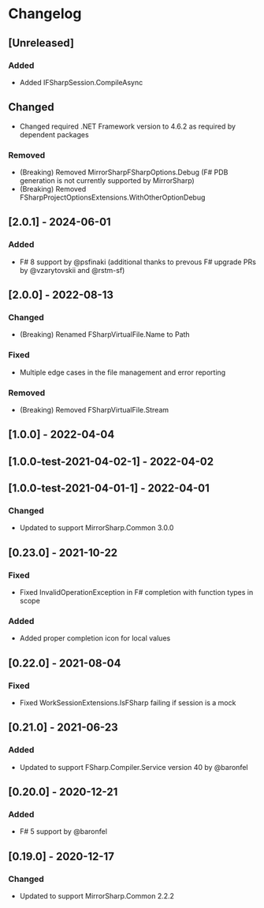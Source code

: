 # Changelog

## [Unreleased]

### Added
- Added IFSharpSession.CompileAsync

## Changed
- Changed required .NET Framework version to 4.6.2 as required by dependent packages

### Removed
- (Breaking) Removed MirrorSharpFSharpOptions.Debug (F# PDB generation is not currently supported by MirrorSharp)
- (Breaking) Removed FSharpProjectOptionsExtensions.WithOtherOptionDebug

## [2.0.1] - 2024-06-01

### Added
- F# 8 support by @psfinaki (additional thanks to prevous F# upgrade PRs by @vzarytovskii and @rstm-sf)

## [2.0.0] - 2022-08-13

### Changed
- (Breaking) Renamed FSharpVirtualFile.Name to Path

### Fixed
- Multiple edge cases in the file management and error reporting

### Removed
- (Breaking) Removed FSharpVirtualFile.Stream

## [1.0.0] - 2022-04-04
## [1.0.0-test-2021-04-02-1] - 2022-04-02
## [1.0.0-test-2021-04-01-1] - 2022-04-01

### Changed
- Updated to support MirrorSharp.Common 3.0.0

## [0.23.0] - 2021-10-22

### Fixed
- Fixed InvalidOperationException in F# completion with function types in scope

### Added
- Added proper completion icon for local values

## [0.22.0] - 2021-08-04

### Fixed
- Fixed WorkSessionExtensions.IsFSharp failing if session is a mock

## [0.21.0] - 2021-06-23

### Added
- Updated to support FSharp.Compiler.Service version 40 by @baronfel

## [0.20.0] - 2020-12-21

### Added
- F# 5 support by @baronfel

## [0.19.0] - 2020-12-17

### Changed
- Updated to support MirrorSharp.Common 2.2.2